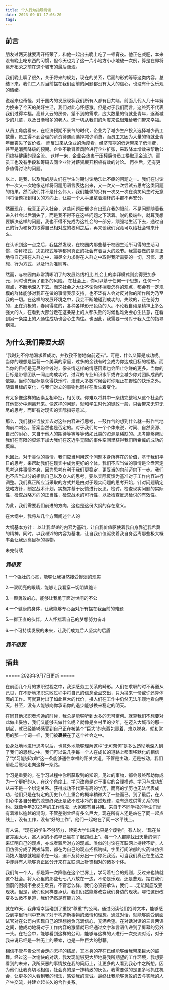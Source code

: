 ```yaml
---
title: 个人行为指导纲领
date: 2023-09-01 17:03:20
tags: 
---
```


## 前言

朋友过两天就要离开柘荣了，和他一起出去晚上吃了一顿宵夜。他正在减肥，本来没有晚上吃东西的习惯，但今天也为了这一片小地方小小地破一次例，算是在即将离开柘荣之前在这个城市的最后潇洒。

我们晚上聊了很久，关于将来的规划，现在的关系，后面的形式等等这类内容。总结下来，我们二人对当前摆在我们面前的问题都没有太大的信心，也没有什么乐观的情绪。  

说起来也奇怪，对于国内的发展现状我们所有人都有目共睹，前面几代人几十年努力换来了今天的美好生活，我们对此心怀感激。但是对于我们而言，这终究不代表我们过得幸福。高耸入云的房价，望不到的需求，庞大数量的待就业青年，逐渐减少的儿童，以及日渐增多的老人。这一切从我们的角度来说很难给我们带来幸福。  

从员工角度看来，在经济预期不景气的时代，企业为了减少生产投入选择减少员工数量，员工得不到合理的薪资待遇而选择减少消费，而员工又因为大量的待就业青年而丧失了议价权。
而反过来从企业的角度看，经济预期的低迷带来了低消费，甚至是消费降级的预期。企业不敢冒着风险进行企业扩张，采取降本增效来帮助公司维持健康的现金流。
这样一来，企业会热衷于压榨廉价员工换取现金流动，而员工也没有手段和筹码去同企业针对薪资展开积极有效的讨论。
再往后，还有更多值得讨论的问题。

以上，是我，以及我的朋友们在学生时期讨论地乐此不疲的问题之一。我们在讨论中一次又一次地像这样将问题用语言表达出来，又一次又一次尝试去思考这类问题的结果。然而我们并不是什么伟人，我们能做的只有一次又一次在谈笑风生时无意间将话题拐到相关的方向上，让每一个人手里拿着酒杯的手都不再安分。  

然而现在，我真正迈入社会，这些问题反倒少有出现在我的眼前。不是问题随着我进入社会以后消失了，而是我不得不在这些问题之下活着。说的极端些，就算我想要解决这样的问题，我也不得不先成为这社会的一部分，顽强地生活下去，通过自己的行为和努力取得自己相对应的权利之后，再来谈我们究竟可以给社会带来什么。  

在认识到这一点之后，我猛然发现，在校园内那些基于校园生活所习得的生活习惯，崇拜模式，决策模式等等都同真正的社会有着巨大的脱节。我需要做的是真正地将自己摆在人群之中，竭尽全力求得在人群之中取得我所需要的一切，习惯、思想、行为方式，以及行为准则等。  

然而，与校园内非常清晰明了的发展路线相比,社会上的崇拜模式则变得更加多元，同时也充满了更多的风险。
在社会上，你可以基于任何一个思想，任何一个观点，不断地深入下去。而这社会之大让不论你怀揣着怎样的观点，都会有一定规模的群体能够对我正在做的事情表示支持，也不泛有人会对反对你的所作所为乃至我的一切。在这样的发展环境之中，我会不断地碰到成功的，失败的，正在努力的，正在消极的，春风得意的，各种各样形形色色的人。不论我自诩是精神上多么强大的人，在看到大部分走在这条路上的人都失败的时候也难免会心生怯意，在看到另一条路上的人通往成功也会心生向往。也因此，我需要一份对于我人生的指导纲领。




## 为什么我们需要大纲

“我时刻不停地渴求着成功，并孜孜不倦地向前迈去”。可是，什么又算是成功呢。当你的理想是运营一个美满的家庭，过多的金钱有时会成为你达成目标的桎梏。而当你的目标是无尽的金钱时，像亲情这样的情感因素也会阻止你赚的更多。当你的目标是带领团队一同走向成功时，过深的专业知识水平或许会减少你对团队成员的依靠。当你的目标是获得快乐时，法律大多数时候会将你阻止在野性的快乐之外。随着目标的变化，与我们对立的事物也同样在发生着变化。

有太多像这样的因素互相牵扯，相关联。你难以将其中一条线完整地从这个社会的其他部分中剥离开来。像这样的问题，就和学生时代的键政一般，只会带来无穷无尽的思考，而鲜有对现实的实际指导意义。

那么，我们就应当放弃去对这些内容进行思考，一鼓作气的想到什么就一鼓作气地向前冲刺么。答案当然也是否定的。对于我们每一个个体来说，时间、自然资源、自己的耐心、来自于他人的期待等等等等诸如此类的资源是稀缺的。思考能够帮助我们在有限的资源下加大我们在这近乎无限的事件空间里获得我们所希冀的成功的概率。

也因此，对于类似的事情，我们应当利用这个问题本身所存在的价值，基于我们平日的思考，来帮助我们在现实中成为更好的个体。我们不应当做的事情是全盘否定思考这件事情本身，因为思考有利于我们更稳定，更妥当的向前迈向下一步。我们也不应当过分的相信自己以及众人的思考，要以实际反馈为基准对于工作内容进行调整。我们真正所应当采取的方式并是由对于现实问题的思考开始，针对问题确定战略方针，制定战术计划，实施并基于反馈进行反思，检讨。检查现实问题的实际性，检查战略方向的正当性，检查战术的可行性，以及检查反思检讨的有效性。

为此，我们需要我们前进的方向，这也是这份大纲的存在意义。


在大纲中，我将从几个方面阐述个人的



大纲基本方针： 以让我*赞美*的内容为基础，让自我价值驱使着我自身靠近我希冀的精神。同时，以我*唾弃*的内容为基准，让自我价值驱使着我自身远离那些极大概率会让我远离目标的事物。

未完待续




### ***我想要***
1.一个强壮的心灵，能够让我坦然接受惨淡的现实

2.一双明亮的眼睛，能够让我看穿一切阴谋诡计

3.一颗勇敢的心，能够让我勇于面对世间的不公

4.一个健康的身体，让我能够专心面对所有摆在我面前的难题

5.一群正直的伙伴，人人怀揣着自己的梦想努力奋斗

6.一个可持续发展的未来，让我们成为后人坚实的后盾


### ***我不想要***





## 插曲
===== 2023年9月7日更新 =====

在前面几个月的求职过程之中，我深感劳工关系的畸形。人们在求职的时不再遵从己见，在不断地求职失败过程中将自己的信念全盘交出，只为换来一份或许还算体面的工作。可就算付出了如此巨大的代价，换人们在工作中仍然无法乐观地看向明天。甚至，没有人能够向你承诺你的退步能够换来稳定的明天。

在同其他求职者沟通的时候，我总是能够听到太多的无可奈何。就算我们不想要对此做出妥协，我们又能够去做什么呢？就像是乡村里的少年，在迈入大城市的那一刻起，就已经能够感受到自己正在被某个“巨大”的东西包裹着，难以脱身。就和常用的那一个词一样，我们被**裹挟**在了这个社会之中。

设身处地地进行思考以后，也意外地能够理解这种“无可奈何”是多么透彻地深入到了我们的思想之中。我们可以说几乎每一个人在成长的道路上都潜移默化的相信了“学习能够改命“这一条能够通往幸福的阳关大道。不管是主动，还是被动，我们前赴后继地走向这样一条路。

学习是重要的。在学习过程中你所获取到的知识，见过的事物，都会最终帮助你成为一个更好的人，在这个角度上，学习改命是对于事实的合理描述。学习与成功却从来不是一个绑定关系。获得成功不代表有高的学历，而高的学历也无法代表成功，他们只是在特定的历史节点上重合的概率稍微大了一些而已。到了最后，在人们心中各自分散的臆想终究还是敌不过冰冷的自然规律，没有逃过供需关系的制约。就像今年2023年的工作情况，大家都有目共睹。来自于不同学校的学生们曾有着难以逾越的鸿沟，不管差别曾经有多么巨大，现在所有人还是站在了同一起点线上，没有工作，没有“好的工作”。他们一起站在了同一水平线上。


有人说，“现在的学生不够努力，读完大学出来也只是个废物“。有人说，“现在贫富差距太大，富人家的小孩早已赢在了起跑线上”。每一个人都能找出天量的例子来证明自己的观点，亦或者驳斥对方的观点。类似的讨论在互联网上持续不断。人们仿佛分成了两拨阵营，都在为自己的观点招摇呐喊，字里行间浓郁的火药味仿佛两拨人能够就地厮杀在一起，迫不及待分出一个你死我活。可当我们真正在生活之中却鲜有人能够真正区分开来在互联网上针锋相对的诸多个体。



我们每一个人，都是第一次降临在这个世界上，学习着社会的规则，反过来也铸就这个社会。将人心里的那些七七八八放在一边，不论是乐观，还是悲观，摆在我们面前的困境不会发生改变。不管怎么样，我们必须要承认，我们……无法彻底改变现状。但是，我们也同样要承认，我们仍然能够改变我们身边的现状。哪怕这份改变多么微不足道，我们仍然是有能力的。




就在昨天，我非常幸运碰到了重视“尊重”的公司。通过阅读他们招聘文本，能够感受到字里行间中充满了对于构造新事物的激情和理想。通过对话，就能够感受到面试官对在公司内实现自己的理想抱负充满信心，充满希望。在对话对话的三言两语之间，他成功地将对于工作内容的激情就已经通过文字和言语传递到了屏幕的另外一头。在社会中，能够看到这样的公司，能够与这样的人进行一次交流对话，对于我来说已经是一种无上的荣幸，也是一种巨大的慰藉。

相信不管与贵公司会走向怎样的结局，其本身的存在已经能够给我带来巨大的鼓舞。经过这一次愉快的对话，我发现能够更大胆地将我所期望的工作环境，我想要看到的未来，我所厌恶的事情放在我的简历上，让更多的人看到我心中之所想。因为他们让我真切地相信，社会真的是一抹精致的灰色。我需要做的是更多地抓住机会，让更多的人看到我的想法，感受我的真诚。最终让我能够勇敢的去与实际的人产生交流，并建立起长久的合作关系。